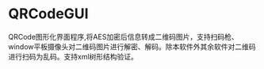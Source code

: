 # QRCodeGUI
QRCode图形化界面程序,将AES加密后信息转成二维码图片，支持扫码枪、window平板摄像头对二维码图片进行解密、解码。除本软件外其余软件对二维码进行扫码为乱码。支持xml树形结构验证。



